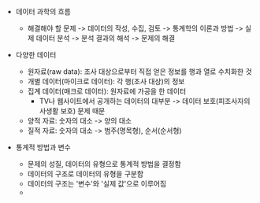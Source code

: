 
- 데이터 과학의 흐름
	- 해결해야 할 문제
	  -> 데이터의 작성, 수집, 검토
	  -> 통계학의 이론과 방법
	  -> 실제 데이터 분석
	  -> 분석 결과의 해석
	  -> 문제의 해결

- 다양한 데이터
	- 원자료(raw data): 조사 대상으로부터 직접 얻은 정보를 행과 열로 수치화한 것
	- 개별 데이터(마이크로 데이터): 각 행(조사 대상)의 정보
	- 집계 데이터(매크로 데이터): 원자료에 가공을 한 데이터
		- TV나 웹사이트에서 공개하는 데이터의 대부분 -> 데이터 보호(피조사자의 사생활 보호) 문제 때문
	- 양적 자료: 숫자의 대소 -> 양의 대소
	- 질적 자료: 숫자의 대소 -> 범주(명목형), 순서(순서형)

- 통계적 방법과 변수
	- 문제의 성질, 데이터의 유형으로 통계적 방법을 결정함
	- 데이터의 구조로 데이터의 유형을 구분함
	- 데이터의 구조는 '변수'와 '실제 값'으로 이루어짐
	- 